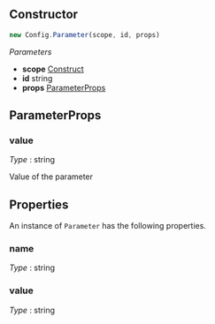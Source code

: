 <!--
!!!!!!!!!!!!!!!!!!!!!!!!!!!!!!!!!!!!!!!!!!!!!!!!!!!!!!!!!!!!!!!
!!                                                           !!
!!  This file has been automatically generated, do not edit  !!
!!                                                           !!
!!!!!!!!!!!!!!!!!!!!!!!!!!!!!!!!!!!!!!!!!!!!!!!!!!!!!!!!!!!!!!!
-->

## Constructor
```ts
new Config.Parameter(scope, id, props)
```
_Parameters_
- __scope__ <span class="mono">[Construct](https://docs.aws.amazon.com/cdk/api/v2/docs/constructs.Construct.html)</span>
- __id__ <span class="mono">string</span>
- __props__ <span class="mono">[ParameterProps](#parameterprops)</span>
## ParameterProps


### value

_Type_ : <span class="mono">string</span>

Value of the parameter

## Properties
An instance of `Parameter` has the following properties.
### name

_Type_ : <span class="mono">string</span>

### value

_Type_ : <span class="mono">string</span>
